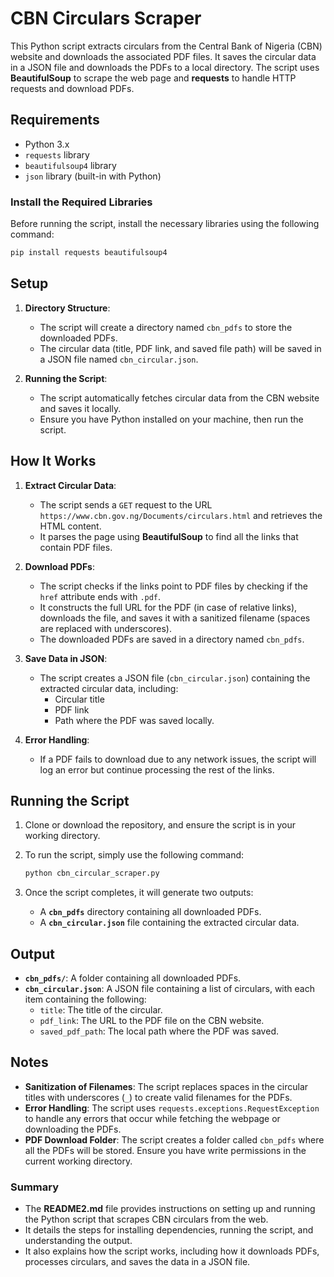 
# CBN Circulars Scraper

This Python script extracts circulars from the Central Bank of Nigeria (CBN) website and downloads the associated PDF files. It saves the circular data in a JSON file and downloads the PDFs to a local directory. The script uses **BeautifulSoup** to scrape the web page and **requests** to handle HTTP requests and download PDFs.

## Requirements

- Python 3.x
- `requests` library
- `beautifulsoup4` library
- `json` library (built-in with Python)

### Install the Required Libraries

Before running the script, install the necessary libraries using the following command:

```bash
pip install requests beautifulsoup4
```

## Setup

1. **Directory Structure**: 
   - The script will create a directory named `cbn_pdfs` to store the downloaded PDFs.
   - The circular data (title, PDF link, and saved file path) will be saved in a JSON file named `cbn_circular.json`.

2. **Running the Script**: 
   - The script automatically fetches circular data from the CBN website and saves it locally. 
   - Ensure you have Python installed on your machine, then run the script.

## How It Works

1. **Extract Circular Data**: 
   - The script sends a `GET` request to the URL `https://www.cbn.gov.ng/Documents/circulars.html` and retrieves the HTML content.
   - It parses the page using **BeautifulSoup** to find all the links that contain PDF files.

2. **Download PDFs**:
   - The script checks if the links point to PDF files by checking if the `href` attribute ends with `.pdf`.
   - It constructs the full URL for the PDF (in case of relative links), downloads the file, and saves it with a sanitized filename (spaces are replaced with underscores).
   - The downloaded PDFs are saved in a directory named `cbn_pdfs`.

3. **Save Data in JSON**:
   - The script creates a JSON file (`cbn_circular.json`) containing the extracted circular data, including:
     - Circular title
     - PDF link
     - Path where the PDF was saved locally.

4. **Error Handling**:
   - If a PDF fails to download due to any network issues, the script will log an error but continue processing the rest of the links.

## Running the Script

1. Clone or download the repository, and ensure the script is in your working directory.
2. To run the script, simply use the following command:

   ```bash
   python cbn_circular_scraper.py
   ```

3. Once the script completes, it will generate two outputs:
   - A **`cbn_pdfs`** directory containing all downloaded PDFs.
   - A **`cbn_circular.json`** file containing the extracted circular data.

## Output

- **`cbn_pdfs/`**: A folder containing all downloaded PDFs.
- **`cbn_circular.json`**: A JSON file containing a list of circulars, with each item containing the following:
  - `title`: The title of the circular.
  - `pdf_link`: The URL to the PDF file on the CBN website.
  - `saved_pdf_path`: The local path where the PDF was saved.



## Notes

- **Sanitization of Filenames**: The script replaces spaces in the circular titles with underscores (`_`) to create valid filenames for the PDFs.
- **Error Handling**: The script uses `requests.exceptions.RequestException` to handle any errors that occur while fetching the webpage or downloading the PDFs.
- **PDF Download Folder**: The script creates a folder called `cbn_pdfs` where all the PDFs will be stored. Ensure you have write permissions in the current working directory.


### Summary

- The **README2.md** file provides instructions on setting up and running the Python script that scrapes CBN circulars from the web.
- It details the steps for installing dependencies, running the script, and understanding the output.
- It also explains how the script works, including how it downloads PDFs, processes circulars, and saves the data in a JSON file.